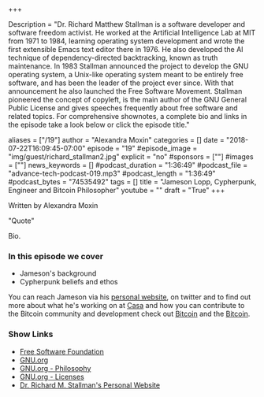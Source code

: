 +++

Description = "Dr. Richard Matthew Stallman is a software developer and software freedom activist. He worked at the Artificial Intelligence Lab at MIT from 1971 to 1984, learning operating system development and wrote the first extensible Emacs text editor there in 1976. He also developed the AI technique of dependency-directed backtracking, known as truth maintenance. In 1983 Stallman announced the project to develop the GNU operating system, a Unix-like operating system meant to be entirely free software, and has been the leader of the project ever since. With that announcement he also launched the Free Software Movement. Stallman pioneered the concept of copyleft, is the main author of the GNU General Public License and gives speeches frequently about free software and related topics. For comprehensive shownotes, a complete bio and links in the episode take a look below or click the episode title."

aliases = ["/19"]
author = "Alexandra Moxin"
categories = []
date = "2018-07-22T16:09:45-07:00"
episode = "19"
#episode_image = "img/guest/richard_stallman2.jpg"
explicit = "no"
#sponsors = [""]
#images = [""]
news_keywords = []
#podcast_duration = "1:36:49"
#podcast_file = "advance-tech-podcast-019.mp3"
#podcast_length = "1:36:49"
#podcast_bytes = "74535492"
tags = []
title = "Jameson Lopp, Cypherpunk, Engineer and Bitcoin Philosopher"
youtube = ""
draft = "True"
+++

Written by Alexandra Moxin

"Quote"

Bio.

### In this episode we cover

* Jameson's background
* Cypherpunk beliefs and ethos


You can reach Jameson via his [personal website](), on twitter and to find out more about what he's working on at [Casa]() and how you can contribute to the Bitcoin community and development check out [Bitcoin]() and the [Bitcoin]().

### Show Links

* [Free Software Foundation](https://www.fsf.org/)
* [GNU.org](http://www.gnu.org/)
* [GNU.org - Philosophy](http://www.gnu.org/philosophy/philosophy.html)
* [GNU.org - Licenses](http://www.gnu.org/licenses/licenses.html)
* [Dr. Richard M. Stallman's Personal Website](https://stallman.org/)












